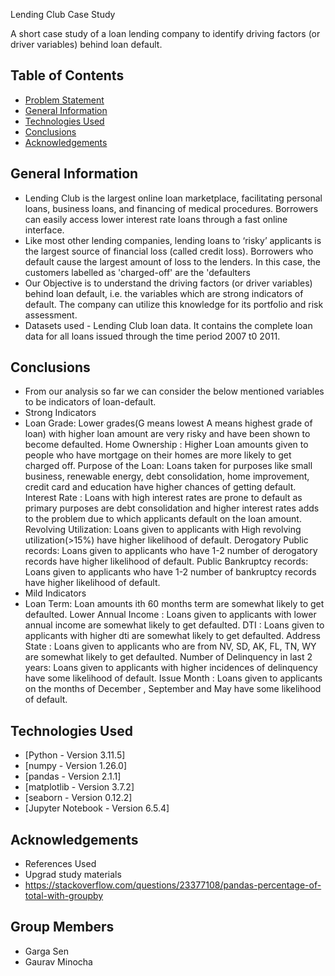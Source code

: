 Lending Club Case Study

A short case study of a loan lending company to identify driving factors (or driver variables) behind loan default.


## Table of Contents
* [Problem Statement](#problem-statement)
* [General Information](#general-information)
* [Technologies Used](#technologies-used)
* [Conclusions](#conclusions)
* [Acknowledgements](#acknowledgements)



## General Information
- Lending Club is the largest online loan marketplace, facilitating personal loans, business loans, and financing of medical procedures. Borrowers can easily access lower interest rate loans through a fast online interface. 
- Like most other lending companies, lending loans to ‘risky’ applicants is the largest source of financial loss (called credit loss). Borrowers who default cause the largest amount of loss to the lenders. In this case, the customers labelled as 'charged-off' are the 'defaulters
- Our Objective is to understand the driving factors (or driver variables) behind loan default, i.e. the variables which are strong indicators of default. The company can utilize this knowledge for its portfolio and risk assessment. 
- Datasets used - Lending Club loan data. It contains the complete loan data for all loans issued through the time period 2007 t0 2011.

 
## Conclusions
- From our analysis so far we can consider the below mentioned variables to be indicators of loan-default.
- Strong Indicators
- Loan Grade: Lower grades(G means lowest A means highest grade of loan) with higher loan amount are very risky and have been  shown to become defaulted.
Home Ownership :  Higher Loan amounts  given to people who have mortgage on their homes are more likely to get charged off.
Purpose of the Loan: Loans taken for purposes like small business, renewable energy, debt consolidation, home improvement, credit card and education have higher chances of getting default.
Interest Rate : Loans with high interest rates are prone to default as primary purposes are debt consolidation and higher interest rates adds to the problem due to which applicants default on the loan amount.
Revolving Utilization: Loans given to applicants with High revolving utilization(>15%) have higher likelihood of default.
Derogatory Public records: Loans given to applicants who have 1-2 number of derogatory records have higher likelihood of default.
Public Bankruptcy records: Loans given to applicants who have 1-2 number of bankruptcy records have higher likelihood of default.
- Mild Indicators
- Loan Term: Loan amounts ith 60 months term are somewhat likely to get defaulted.
Lower Annual Income : Loans given to applicants with lower annual income are somewhat likely to get defaulted.
DTI : Loans given to applicants with higher dti are somewhat likely to get defaulted.
Address State  : Loans given to applicants who are from NV, SD, AK, FL, TN, WY are somewhat likely to get defaulted.
Number of Delinquency  in last 2 years: Loans given to applicants with higher incidences of delinquency  have some likelihood of default.
Issue Month : Loans given to applicants on the months of December , September and May have some likelihood of default.




## Technologies Used
- [Python - Version 3.11.5]
- [numpy - Version 1.26.0]
- [pandas - Version 2.1.1]
- [matplotlib - Version 3.7.2]
- [seaborn - Version 0.12.2]
- [Jupyter Notebook - Version 6.5.4]


## Acknowledgements

- References Used
- Upgrad study materials 
- https://stackoverflow.com/questions/23377108/pandas-percentage-of-total-with-groupby



## Group Members 
* Garga Sen
* Gaurav Minocha
